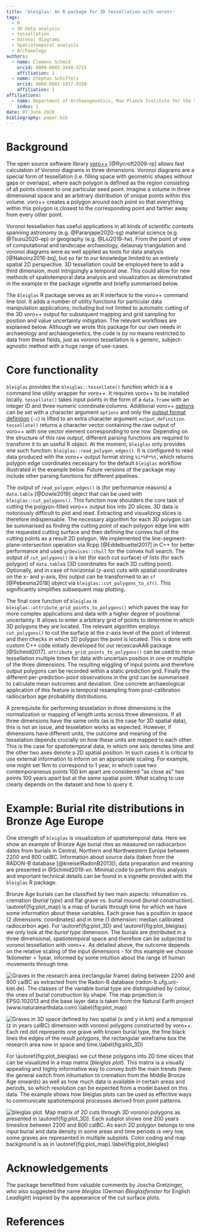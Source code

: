 ```yaml
---
title: 'bleiglas: An R package for 3D tessellation with voro++'
tags:
  - R
  - 3D data analysis
  - tessellation
  - Voronoi diagrams
  - Spatiotemporal analysis
  - Archaeology
authors:
  - name: Clemens Schmid
    orcid: 0000-0003-3448-5715
    affiliation: 1
  - name: Stephan Schiffels
    orcid: 0000-0002-1017-9150
    affiliation: 1
affiliations:
  - name: Department of Archaeogenetics, Max Planck Institute for the Science of Human History, Kahlaische Strasse 10, 07745 Jena, Germany
    index: 1
date: 07 June 2020
bibliography: paper.bib
---
```


# Background

The open source software library [voro++](http://math.lbl.gov/voro++) [@Rycroft2009-rp] allows fast calculation of Voronoi diagrams in three dimensions. Voronoi diagrams are a special form of tessellation (i.e. filling space with geometric shapes without gaps or overlaps), where each polygon is defined as the region consisting of all points closest to one particular seed point. Imagine a volume in three dimensional space and an arbitrary distribution of unique points within this volume. voro++ creates a polygon around each point so that everything within this polygon is closest to the corresponding point and farther away from every other point.

Voronoi tessellation has useful applications in all kinds of scientific contexts spanning astronomy (e.g. @Paranjape2020-sg) material science (e.g. @Tsuru2020-ep) or geography (e.g. @Liu2019-fw). From the point of view of computational and landscape archaeology, delaunay triangulation and voronoi diagrams were as well applied as tools for data analysis [@Nakoinz2016-bq], but so far to our knowledge limited to an entirely spatial 2D perspective. 3D tessellation could be employed here to add a third dimension, most intriguingly a temporal one. This could allow for new methods of spatiotemporal data analysis and visualization as demonstrated in the example in the package vignette and briefly summarised below.

The ``bleiglas`` R package serves as an R interface to the voro++ command line tool. It adds a number of utility functions for particular data manipulation applications, including but not limited to automatic cutting of the 3D voro++ output for subsequent mapping and grid sampling for position and value uncertainty mitigation. The relevant workflows are explained below. Although we wrote this package for our own needs in archaeology and archaeogenetics, the code is by no means restricted to data from these fields, just as voronoi tessellation is a generic, subject-agnostic method with a huge range of use-cases.

# Core functionality

``bleiglas`` provides the `bleiglas::tessellate()` function which is a a command line utility wrapper for voro++. It requires voro++ to be installed locally. `tessellate()` takes input points in the form of a `data.frame` with an integer ID and three numeric coordinate columns. Additional voro++ [options](http://math.lbl.gov/voro++/doc/cmd.html) can be set with a character argument `options` and only the [output format definition](http://math.lbl.gov/voro++/doc/custom.html) (`-c`) is lifted to an extra character argument `output_definition`. `tessellate()` returns a character vector containing the raw output of voro++ with one vector element corresponding to one row. Depending on the structure of this raw output, different parsing functions are required to transform it to an useful R object. At the moment, ``bleiglas`` only provides one such function: `bleiglas::read_polygon_edges()`. It is configured to read data produced with the voro++ output format string `%i*%P*%t`, which returns polygon edge coordinates necessary for the default ``bleiglas`` workflow illustrated in the example below. Future versions of the package may include other parsing functions for different pipelines.

The output of `read_polygon_edges()` is (for performance reasons) a `data.table` [@Dowle2019] object that can be used with `bleiglas::cut_polygons()`. This function now shoulders the core task of cutting the polgyon-filled voro++ output box into 2D slices. 3D data is notoriously difficult to plot and read. Extracting and visualizing slices is therefore indispensable. The necessary algorithm for each 3D polygon can be summarised as finding the cutting point of each polygon edge line with the requested cutting surface and then defining the convex hull of the cutting points as a result 2D polygon. We implemented the line-segment-plane-intersection operation via Rcpp [@Eddelbuettel2017] in C++ for better performance and used `grDevices::chull` for the convex hull search. The output of `cut_polygons()` is a list (for each cut surface) of lists (for each polygon) of `data.table`s (3D coordinates for each 2D cutting point). Optionally, and in case of horizontal (z-axis) cuts with spatial coordinates on the x- and y-axis, this output can be transformed to an `sf` [@Pebesma2018] object via `bleiglas::cut_polygons_to_sf()`. This significantly simplifies subsequent map plotting.

The final core function of ``bleiglas`` is `bleiglas::attribute_grid_points_to_polygons()` which paves the way for more complex applications and data with a higher degree of positional uncertainty. It allows to enter a arbitrary grid of points to determine in which 3D polygons they are located. The relevant algorithm employs `cut_polygons()` to cut the surface at the z-axis level of the point of interest and then checks in which 2D polygon the point is located. This is done with custom C++ code initially developed for our recexcavAAR package [@Schmid2017]. `attribute_grid_points_to_polygons()` can be used to rerun tessellation multiple times for data with uncertain position in one or multiple of the three dimensions. The resulting wiggling of input points and therefore output polygons can be recorded within a static prediction grid. Finally the different per-prediction-point observations in the grid can be summarised to calculate mean outcomes and deviation. One concrete archaeological application of this feature is temporal resampling from post-calibration radiocarbon age probability distributions.

A prerequisite for performing tesselation in three dimensions is the normalization or mapping of length units across three dimensions. If all three dimensions have the same units (as is the case for 3D spatial data), this is not an issue, and tesselation works as expected. However, if dimensions have different units, the outcome and meaning of the tesselation depends crucially on how these units are mapped to each other. This is the case for spatiotemporal data, in which one axis denotes time and the other two axes denote a 2D spatial position. In such cases it is critical to use external information to inform on an appropriate scaling. For example, one might set 1km to correspond to 1 year, in which case two contemporaneous points 100 km apart are considered "as close as" two points 100 years apart but at the same spatial point. What scaling to use clearly depends on the dataset and how to query it. 

# Example: Burial rite distributions in Bronze Age Europe

One strength of ``bleiglas`` is visualization of spatiotemporal data. Here we show an example of Bronze Age burial rites as measured on radiocarbon dates from burials in Central, Northern and Northwestern Europe between 2200 and 800 calBC. Information about source data (taken from the RADON-B database [@kneiselRadonB2013]), data preparation and meaning are presented in @Schmid2019-xn. Minimal code to perform this analysis and important technical details can be found in a vignette provided with the ``bleiglas`` R package.

Bronze Age burials can be classified by two main aspects: inhumation vs. cremation (*burial type*) and flat grave vs. burial mound (*burial construction*). \autoref{fig:plot_map} is a map of burials through time for which we have some information about these variables. Each grave has a position in space (2 dimensions: coordinates) and in time (1 dimension: median calibrated radiocarbon age). For \autoref{fig:plot_3D} and \autoref{fig:plot_bleiglas} we only look at the *burial type* dimension. The burials are distributed in a three dimensional, spatiotemporal space and therefore can be subjected to voronoi tessellation with voro++. As detailed above, the outcome depends on the relative scaling of the input dimensions - for this example we choose $1\text{kilometer}=1\text{year}$, informed by some intuition about the range of human movements through time.

![Graves in the research area (rectangular frame) dating between 2200 and 800 calBC as extracted from the Radon-B database (radon-b.ufg.uni-kiel.de). The classes of the variable burial type are distinguished by colour, the ones of burial construction by shape. The map projection is EPSG:102013 and the base layer data is taken from the Natural Earth project (www.naturalearthdata.com).\label{fig:plot_map}](01_map_plot.jpeg)

![Graves in 3D space defined by two spatial (x and y in km) and a temporal (z in years calBC) dimension with voronoi polygons constructed by voro++. Each red dot represents one grave with known burial type, the fine black lines the edges of the result polygons, the rectangular wireframe box the research area now in space and time.\label{fig:plot_3D}](03_3D_plot.png)

For \autoref{fig:plot_bleiglas} we cut these polygons into 2D time slices that can be visualized in a map matrix (*bleiglas plot*). This matrix is a visually appealing and highly informative way to convey both the main trends (here: the general switch from inhumation to cremation from the Middle Bronze Age onwards) as well as how much data is available in certain areas and periods, so which resolution can be expected from a model based on this data. The example shows how bleiglas plots can be used as effective ways to communicate spatiotemporal processes derived from point patterns.

![*bleiglas plot*. Map matrix of 2D cuts through 3D voronoi polygons as presented in \autoref{fig:plot_3D}. Each subplot shows one 200 years timeslice between 2200 and 800 calBC. As each 2D polygon belongs to one input burial and data density in some areas and time periods is very low, some graves are represented in multiple subplots. Color coding and map background is as in \autoref{fig:plot_map}.\label{fig:plot_bleiglas}](04_bleiglas_plot.png)

# Acknowledgements

The package benefitted from valuable comments by Joscha Gretzinger, who also suggested the name *bleiglas* (German *Bleiglasfenster* for English *Leadlight*) inspired by the appearance of the cut surface plots.

# References
